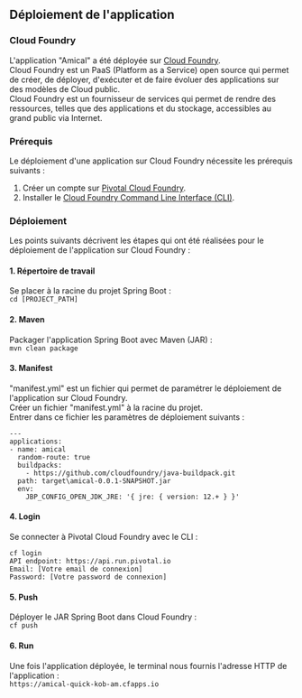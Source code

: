 ## Déploiement de l'application

### Cloud Foundry

L'application "Amical" a été déployée sur [Cloud Foundry](https://www.cloudfoundry.org).  
Cloud Foundry est un PaaS (Platform as a Service) open source qui permet de créer, de déployer, d'exécuter et de faire évoluer des applications sur des modèles de Cloud public.  
Cloud Foundry est un fournisseur de services qui permet de rendre des ressources, telles que des applications et du stockage, accessibles au grand public via Internet.

### Prérequis

Le déploiement d'une application sur Cloud Foundry nécessite les prérequis suivants :  
1. Créer un compte sur [Pivotal Cloud Foundry](https://account.run.pivotal.io/z/uaa/sign-up).  
2. Installer le [Cloud Foundry Command Line Interface (CLI)](https://github.com/cloudfoundry/cli#downloads).

### Déploiement

Les points suivants décrivent les étapes qui ont été réalisées pour le déploiement de l'application sur Cloud Foundry :

#### 1. Répertoire de travail
Se placer à la racine du projet Spring Boot :  
`cd [PROJECT_PATH]`  

#### 2. Maven
Packager l'application Spring Boot avec Maven (JAR) :  
`mvn clean package`  

#### 3. Manifest
"manifest.yml" est un fichier qui permet de paramétrer le déploiement de l'application sur Cloud Foundry.  
Créer un fichier "manifest.yml" à la racine du projet.  
Entrer dans ce fichier les paramètres de déploiement suivants :  

	---
	applications:
	- name: amical
	  random-route: true
	  buildpacks:
	    - https://github.com/cloudfoundry/java-buildpack.git
	  path: target\amical-0.0.1-SNAPSHOT.jar
	  env:
	    JBP_CONFIG_OPEN_JDK_JRE: '{ jre: { version: 12.+ } }'

#### 4. Login
Se connecter à Pivotal Cloud Foundry avec le CLI :  

	cf login
	API endpoint: https://api.run.pivotal.io
	Email: [Votre email de connexion]
	Password: [Votre password de connexion]
	
#### 5. Push
Déployer le JAR Spring Boot dans Cloud Foundry :  
`cf push`

#### 6. Run
Une fois l'application déployée, le terminal nous fournis l'adresse HTTP de l'application :  
`https://amical-quick-kob-am.cfapps.io`